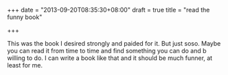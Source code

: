 +++
date = "2013-09-20T08:35:30+08:00"
draft = true
title = "read the funny book"

+++



This was the book I desired strongly and paided for it. But just soso. Maybe you can read it from time to time and find something you can do and b willing to do. I can write a book like that and it should be much funner, at least for me.